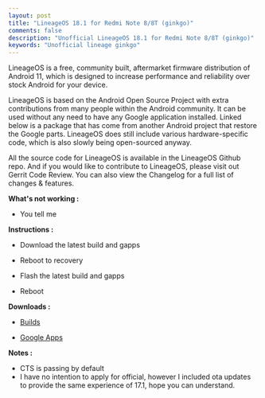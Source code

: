 ```yaml
---
layout: post
title: "LineageOS 18.1 for Redmi Note 8/8T (ginkgo)"
comments: false
description: "Unofficial LineageOS 18.1 for Redmi Note 8/8T (ginkgo)"
keywords: "Unofficial lineage ginkgo"
---
```


LineageOS is a free, community built, aftermarket firmware distribution of Android 11, which is designed to increase performance and reliability over stock Android for your device.

LineageOS is based on the Android Open Source Project with extra contributions from many people within the Android community. It can be used without any need to have any Google application installed. Linked below is a package that has come from another Android project that restore the Google parts. LineageOS does still include various hardware-specific code, which is also slowly being open-sourced anyway.

All the source code for LineageOS is available in the LineageOS Github repo. And if you would like to contribute to LineageOS, please visit out Gerrit Code Review. You can also view the Changelog for a full list of changes & features.


**What's not working :**

 * You tell me

**Instructions :**

 * Download the latest build and gapps

 * Reboot to recovery

 * Flash the latest build and gapps

 * Reboot

**Downloads :**

 * [Builds](https://sourceforge.net/projects/darkjoker360-developements/files/Xiaomi/Redmi%20Note%208/ROM/Android-11/LineageOS-18.1/)

 * [Google Apps](https://wiki.lineageos.org/gapps.html)

**Notes :**
* CTS is passing by default
* I have no intention to apply for official, however I included ota updates to provide the same experience of 17.1, hope you can understand.
